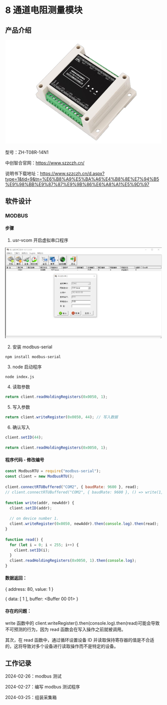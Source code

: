 # 8 通道电阻测量模块

## 产品介绍

![alt text](./img/ZH-T08R-14N1.png)

型号：ZH-T08R-14N1

中创智合官网：<https://www.szzczh.cn/>

说明书下载地址：<https://www.szzczh.cn/d.aspx?type=1&tid=9&tn=%E6%B8%A9%E5%BA%A6%E4%B8%8E%E7%94%B5%E9%98%BB%E9%87%87%E9%9B%86%E6%A8%A1%E5%9D%97>

## 软件设计

### MODBUS

#### 步骤

1. usr-vcom 开启虚拟串口程序

![alt text](./img/user-vcom.png)

2. 安装 modbus-serial

```
npm install modbus-serial
```

3. node 启动程序

```
node index.js
```

4. 读取参数

```js
return client.readHoldingRegisters(0x0050, 1);
```

5. 写入参数

```js
return client.writeRegister(0x0050, 44); // 写入数据
```

6. 确认写入

```js
client.setID(44);

return client.readHoldingRegisters(0x0050, 1);
```

#### 程序代码 - 修改编号

```js
const ModbusRTU = require("modbus-serial");
const client = new ModbusRTU();

client.connectRTUBuffered("COM2", { baudRate: 9600 }, read);
// client.connectRTUBuffered("COM2", { baudRate: 9600 }, () => write(1, 22));

function write(addr, newAddr) {
  client.setID(addr);

  // on device number 1.
  client.writeRegister(0x0050, newAddr).then(console.log).then(read);
}

function read() {
  for (let i = 0; i < 255; i++) {
    client.setID(i);
  }
  client.readHoldingRegisters(0x0050, 1).then(console.log);
}
```

#### 数据返回：

{ address: 80, value: 1 }

{ data: [ 1 ], buffer: <Buffer 00 01> }

#### 存在的问题：

write 函数中的 client.writeRegister().then(console.log).then(read)可能会导致不可预测的行为，因为 read 函数会在写入操作之前就被调用。

其次，在 read 函数中，通过循环设置设备 ID 并读取保持寄存器的值是不合适的，这将导致对多个设备进行读取操作而不是特定的设备。

## 工作记录

2024-02-26：modbus 测试

2024-02-27：编写 modbus 测试程序

2024-03-25：组装采集箱
